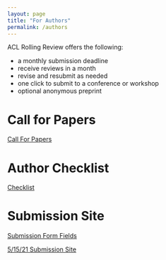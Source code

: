 ```yaml
---
layout: page
title: "For Authors"
permalink: /authors
---
```


ACL Rolling Review offers the following:
* a monthly submission deadline
* receive reviews in a month
* revise and resubmit as needed
* one click to submit to a conference or workshop
* optional anonymous preprint

# Call for Papers

[Call For Papers](https://aclrollingreview.org/cfp)

# Author Checklist

[Checklist](https://aclrollingreview.org/authorchecklist)

# Submission Site

[Submission Form Fields](https://aclrollingreview.org/submissionform)

[5/15/21 Submission Site](https://openreview.net/group?id=aclweb.org/ACL/ARR/2021/May)
